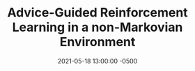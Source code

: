 ---
layout: post
title: Advice-Guided Reinforcement Learning in a non-Markovian Environment
authors: Daniel Neider, Jean-Raphael Gaglione, Ivan Gavran, Ufuk Topcu, Bo Wu, and Zhe Xu
venue: AAAI 2021
published: 2021-05-18 13:00:00 -0500
link: https://ojs.aaai.org/index.php/AAAI/article/view/17096
date: 2021-05-18 13:00:00 -0500
location: Online
leader: David Defazio
tags:
- Learning and Planning
---